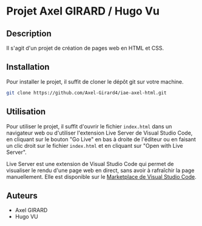 # Projet Axel GIRARD / Hugo Vu

## Description

Il s'agit d'un projet de création de pages web en HTML et CSS. 

## Installation

Pour installer le projet, il suffit de cloner le dépôt git sur votre machine.

```bash
git clone https://github.com/Axel-Girard4/iae-axel-html.git
```

## Utilisation

Pour utiliser le projet, il suffit d'ouvrir le fichier `index.html` dans un navigateur web ou d'utiliser l'extension Live Server de Visual Studio Code, en cliquant sur le bouton "Go Live" en bas à droite de l'éditeur ou en faisant un clic droit sur le fichier `index.html` et en cliquant sur "Open with Live Server".

Live Server est une extension de Visual Studio Code qui permet de visualiser le rendu d'une page web en direct, sans avoir à rafraîchir la page manuellement. Elle est disponible sur le [Marketplace de Visual Studio Code](https://marketplace.visualstudio.com/items?itemName=ritwickdey.LiveServer).


## Auteurs

- Axel GIRARD
- Hugo VU
